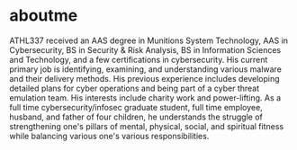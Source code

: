 # aboutme
ATHL337 received an AAS degree in Munitions System Technology, AAS in Cybersecurity, BS in Security & Risk Analysis, BS in Information Sciences and Technology, and a few certifications in cybersecurity. His current primary job is identifying, examining, and understanding various malware and their delivery methods. His previous experience includes developing detailed plans for cyber operations and being part of a cyber threat emulation team. His interests include charity work and power-lifting. As a full time cybersecurity/infosec graduate student, full time employee, husband, and father of four children, he understands the struggle of strengthening one's pillars of mental, physical, social, and spiritual fitness while balancing various one's various responsibilities.

